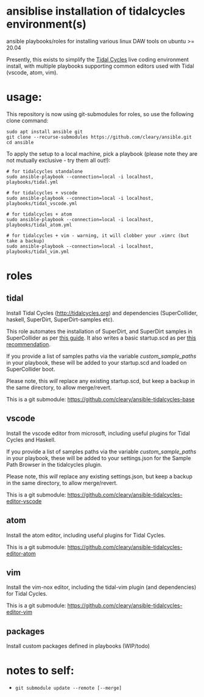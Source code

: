 # ansiblise installation of tidalcycles environment(s)
ansible playbooks/roles for installing various linux DAW tools on ubuntu >= 20.04

Presently, this exists to simplify the [Tidal Cycles](https://tidalcycles.org) live coding environment install, with multiple playbooks supporting common editors used with Tidal (vscode, atom, vim).

# usage:
This repository is now using git-submodules for roles, so use the following clone command:

```
sudo apt install ansible git
git clone --recurse-submodules https://github.com/cleary/ansible.git
cd ansible
```
To apply the setup to a local machine, pick a playbook (please note they are not mutually exclusive - try them all out!):

```
# for tidalcycles standalone
sudo ansible-playbook --connection=local -i localhost, playbooks/tidal.yml

# for tidalcycles + vscode
sudo ansible-playbook --connection=local -i localhost, playbooks/tidal_vscode.yml

# for tidalcycles + atom
sudo ansible-playbook --connection=local -i localhost, playbooks/tidal_atom.yml

# for tidalcycles + vim - warning, it will clobber your .vimrc (but take a backup)
sudo ansible-playbook --connection=local -i localhost, playbooks/tidal_vim.yml
```

# roles

## tidal
Install Tidal Cycles (http://tidalcycles.org) and dependencies (SuperCollider, haskell, SuperDirt, SuperDirt-samples etc). 

This role automates the installation of SuperDirt, and SuperDirt samples in SuperCollider as per [this guide](https://tidalcycles.org/index.php/Start_tidalcycles_and_superdirt_for_the_first_time). It also writes a basic startup.scd as per [this recommendation](https://github.com/musikinformatik/SuperDirt/blob/develop/superdirt_startup.scd).

If you provide a list of samples paths via the variable *custom_sample_paths* in your playbook, these will be added to your startup.scd and loaded on SuperCollider boot.

Please note, this *will* replace any existing startup.scd, but keep a backup in the same directory, to allow merge/revert.

This is a git submodule: https://github.com/cleary/ansible-tidalcycles-base

## vscode
Install the vscode editor from microsoft, including useful plugins for Tidal Cycles and Haskell.

If you provide a list of samples paths via the variable *custom_sample_paths* in your playbook, these will be added to your settings.json for the Sample Path Browser in the tidalcycles plugin.

Please note, this *will* replace any existing settings.json, but keep a backup in the same directory, to allow merge/revert.

This is a git submodule: https://github.com/cleary/ansible-tidalcycles-editor-vscode

## atom
Install the atom editor, including useful plugins for Tidal Cycles.

This is a git submodule: https://github.com/cleary/ansible-tidalcycles-editor-atom

## vim
Install the vim-nox editor, including the tidal-vim plugin (and dependencies) for Tidal Cycles.

This is a git submodule: https://github.com/cleary/ansible-tidalcycles-editor-vim

## packages
Install custom packages defined in playbooks (WIP/todo)

# notes to self:
* `git submodule update --remote [--merge]`
